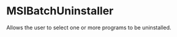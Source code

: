 MSIBatchUninstaller
===================

Allows the user to select one or more programs to be uninstalled.
